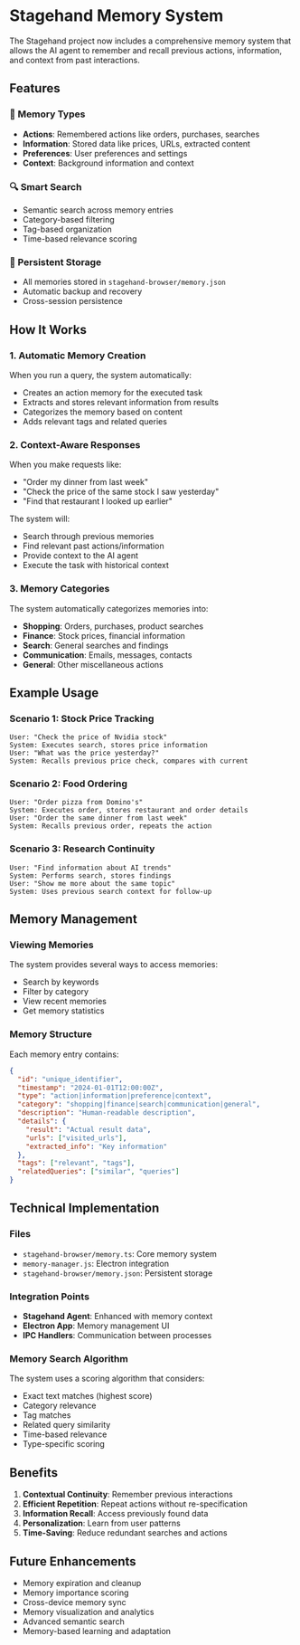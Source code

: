 # Stagehand Memory System

The Stagehand project now includes a comprehensive memory system that allows the AI agent to remember and recall previous actions, information, and context from past interactions.

## Features

### 🧠 Memory Types

- **Actions**: Remembered actions like orders, purchases, searches
- **Information**: Stored data like prices, URLs, extracted content
- **Preferences**: User preferences and settings
- **Context**: Background information and context

### 🔍 Smart Search

- Semantic search across memory entries
- Category-based filtering
- Tag-based organization
- Time-based relevance scoring

### 💾 Persistent Storage

- All memories stored in `stagehand-browser/memory.json`
- Automatic backup and recovery
- Cross-session persistence

## How It Works

### 1. Automatic Memory Creation

When you run a query, the system automatically:

- Creates an action memory for the executed task
- Extracts and stores relevant information from results
- Categorizes the memory based on content
- Adds relevant tags and related queries

### 2. Context-Aware Responses

When you make requests like:

- "Order my dinner from last week"
- "Check the price of the same stock I saw yesterday"
- "Find that restaurant I looked up earlier"

The system will:

- Search through previous memories
- Find relevant past actions/information
- Provide context to the AI agent
- Execute the task with historical context

### 3. Memory Categories

The system automatically categorizes memories into:

- **Shopping**: Orders, purchases, product searches
- **Finance**: Stock prices, financial information
- **Search**: General searches and findings
- **Communication**: Emails, messages, contacts
- **General**: Other miscellaneous actions

## Example Usage

### Scenario 1: Stock Price Tracking

```
User: "Check the price of Nvidia stock"
System: Executes search, stores price information
User: "What was the price yesterday?"
System: Recalls previous price check, compares with current
```

### Scenario 2: Food Ordering

```
User: "Order pizza from Domino's"
System: Executes order, stores restaurant and order details
User: "Order the same dinner from last week"
System: Recalls previous order, repeats the action
```

### Scenario 3: Research Continuity

```
User: "Find information about AI trends"
System: Performs search, stores findings
User: "Show me more about the same topic"
System: Uses previous search context for follow-up
```

## Memory Management

### Viewing Memories

The system provides several ways to access memories:

- Search by keywords
- Filter by category
- View recent memories
- Get memory statistics

### Memory Structure

Each memory entry contains:

```json
{
  "id": "unique_identifier",
  "timestamp": "2024-01-01T12:00:00Z",
  "type": "action|information|preference|context",
  "category": "shopping|finance|search|communication|general",
  "description": "Human-readable description",
  "details": {
    "result": "Actual result data",
    "urls": ["visited_urls"],
    "extracted_info": "Key information"
  },
  "tags": ["relevant", "tags"],
  "relatedQueries": ["similar", "queries"]
}
```

## Technical Implementation

### Files

- `stagehand-browser/memory.ts`: Core memory system
- `memory-manager.js`: Electron integration
- `stagehand-browser/memory.json`: Persistent storage

### Integration Points

- **Stagehand Agent**: Enhanced with memory context
- **Electron App**: Memory management UI
- **IPC Handlers**: Communication between processes

### Memory Search Algorithm

The system uses a scoring algorithm that considers:

- Exact text matches (highest score)
- Category relevance
- Tag matches
- Related query similarity
- Time-based relevance
- Type-specific scoring

## Benefits

1. **Contextual Continuity**: Remember previous interactions
2. **Efficient Repetition**: Repeat actions without re-specification
3. **Information Recall**: Access previously found data
4. **Personalization**: Learn from user patterns
5. **Time-Saving**: Reduce redundant searches and actions

## Future Enhancements

- Memory expiration and cleanup
- Memory importance scoring
- Cross-device memory sync
- Memory visualization and analytics
- Advanced semantic search
- Memory-based learning and adaptation
